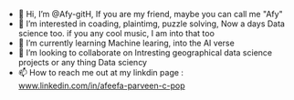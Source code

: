 - 👋 Hi, I’m @Afy-gitH, If you are my friend, maybe you can call me "Afy"
- 👀 I’m interested in coading, plaintimg, puzzle solving, Now a days Data science too. if you any cool music, I am into that too
- 🌱 I’m currently learning Machine learing, into the AI verse
- 💞️ I’m looking to collaborate on Intresting geographical data science projects or any thing Data sciency
- 📫 How to reach me out at my linkdin page : www.linkedin.com/in/afeefa-parveen-c-pop

<!---
Afy-gitH/Afy-gitH is a ✨ special ✨ repository because its `README.md` (this file) appears on your GitHub profile.
You can click the Preview link to take a look at your changes.
--->
